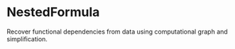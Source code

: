 # NestedFormula
Recover functional dependencies from data using computational graph and simplification.


